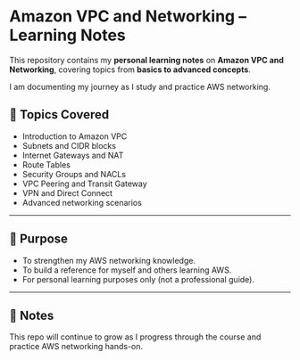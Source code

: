 # Amazon VPC and Networking – Learning Notes  

This repository contains my **personal learning notes** on **Amazon VPC and Networking**, covering topics from **basics to advanced concepts**.  

I am documenting my journey as I study and practice AWS networking.  


## 📝 Topics Covered  
- Introduction to Amazon VPC  
- Subnets and CIDR blocks  
- Internet Gateways and NAT  
- Route Tables  
- Security Groups and NACLs  
- VPC Peering and Transit Gateway  
- VPN and Direct Connect  
- Advanced networking scenarios  

---

## 🚀 Purpose  
- To strengthen my AWS networking knowledge.  
- To build a reference for myself and others learning AWS.  
- For personal learning purposes only (not a professional guide).  

---

## 🔑 Notes  
This repo will continue to grow as I progress through the course and practice AWS networking hands-on.  

